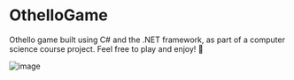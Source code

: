 # OthelloGame

Othello game built using C# and the .NET framework, as part of a computer science course project. 
Feel free to play and enjoy! 🙂

![image](https://user-images.githubusercontent.com/96614751/212539952-0f6e5ce3-39fd-47e8-9f43-8b1af47c5f4e.png)‏
